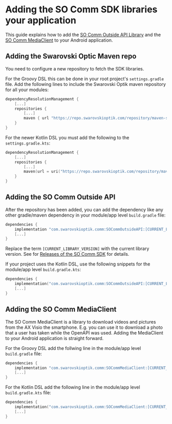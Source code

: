 # Adding the SO Comm SDK libraries your application

This guide explains how to add the
[SO Comm Outside API Library](../reference/SDK/index.html) and the
[SO Comm MediaClient](../reference/MediaClient/index.html)
to your Android application.


## Adding the Swarovski Optic Maven repo

You need to configure a new repository to fetch the SDK libraries.

For the Groovy DSL this can be done in your root project's `settings.gradle`
file. Add the following lines to include the Swarovski Optik maven repository
for all your modules:

```groovy
dependencyResolutionManagement {
    [...]
    repositories {
        [...]
        maven { url "https://repo.swarovskioptik.com/repository/maven-swarovski-optik/" }
    }
}
```

For the newer Kotlin DSL you must add the following to the `settings.gradle.kts`:

```Kotlin
dependencyResolutionManagement {
    [...]
    repositories {
        [...]
        maven(url = uri("https://repo.swarovskioptik.com/repository/maven-swarovski-optik/"))
    }
}
```


## Adding the SO Comm Outside API

After the repository has been added, you can add the dependency like any other
gradle/maven dependency in your module/app level `build.gradle` file:

```groovy
dependencies {
    implementation "com.swarovskioptik.comm:SOCommOutsideAPI:[CURRENT_LIBRARY_VERSION]"
    [...]
}
```

Replace the term `[CURRENT_LIBRARY_VERSION]` with the current library version.
See for [Releases of the SO Comm SDK](../ref/releases.md) for details.


If your project uses the Kotlin DSL, use the following snippets for the
module/app level `build.gradle.kts`:

```Kotlin
dependencies {
    implementation("com.swarovskioptik.comm:SOCommOutsideAPI:[CURRENT_LIBRARY_VERSION]")
    [...]
}
```


## Adding the SO Comm MediaClient

The SO Comm MediaClient is a library to download videos and pictures from the
AX Visio the smartphone. E.g. you can use it to download a photo that a user
has taken while the OpenAPI was used. Adding the MediaClient to your
Android application is straight forward.

For the Groovy DSL add the follwing line in the module/app level `build.gradle`
file:

```groovy
dependencies {
    implementation "com.swarovskioptik.comm:SOCommMediaClient:[CURRENT_LIBRARY_VERSION]"
    [...]
}
```

For the Kotlin DSL add the following line in the module/app level
`build.gradle.kts` file:

```Kotlin
dependencies {
    implementation("com.swarovskioptik.comm:SOCommMediaClient:[CURRENT_LIBRARY_VERSION]")
    [...]
}
```
